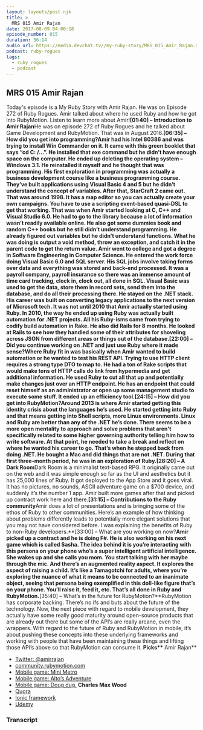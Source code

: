 ```yaml
---
layout: layouts/post.njk
title: >
  MRS 015 Amir Rajan
date: 2017-08-09 04:00:18
episode_number: 015
duration: 56:14
audio_url: https://media.devchat.tv//my-ruby-story/MRS_015_Amir_Rajan.mp3
podcast: ruby-rogues
tags:
  - ruby_rogues
  - podcast
---
```


## **MRS 015 Amir Rajan**

Today's episode is a My Ruby Story with Amir Rajan. He was on Episode 272 of Ruby Rogues. Amir talked about where he used Ruby and how he got into RubyMotion. Listen to learn more about Amir!**[01:40] – Introduction to Amir Rajan**He was on episode 272 of Ruby Rogues and he talked about Game Development and RubyMotion. That was in August 2016.**[06:35] – How did you get into programming?**Amir had his Intel 80386 and was trying to install Win Commander on it. It came with this green booklet that says “cd C: /…”. He installed that exe command but he didn’t have enough space on the computer. He ended up deleting the operating system – Windows 3.1. He reinstalled it myself and he thought that was programming. His first exploration in programming was actually a business development course like a business programming course. They’ve built applications using Visual Basic 4 and 5 but he didn’t understand the concept of variables. After that, StarCraft 2 came out. That was around 1998. It has a map editor so you can actually create your own campaigns. You have to use a scripting event-based quasi-DSL to get that working. That was when Amir started looking at C, C++ and Visual Studio 6.0. He had to go to the library because a lot of information wasn’t readily available online. He also got some dummies book and random C++ books but he still didn’t understand programming. He already figured out variables but he didn’t understand functions. What he was doing is output a void method, throw an exception, and catch it in the parent code to get the return value. Amir went to college and got a degree in Software Engineering in Computer Science. He entered the work force doing Visual Basic 6.0 and SQL server. His SQL jobs involve taking forms over data and everything was stored and back-end processed. It was a payroll company, payroll insurance so there was an immense amount of time card tracking, clock in, clock out, all done in SQL. Visual Basic was used to get the data, store them in record sets, send them into the database, and do all their processing there. He stayed on the .NET stack. His career was built on converting legacy applications to the next version of Microsoft tech. It was not until 2010 that Amir actually started using Ruby. In 2010, the way he ended up using Ruby was actually built automation for .NET projects. All his Ruby-isms came from trying to codify build automation in Rake. He also did Rails for 8 months. He looked at Rails to see how they handled some of their attributes for shoveling across JSON from different areas or things out of the database.**[22:00] – Did you continue working on .NET and just use Ruby where it made sense?**Where Ruby fit in was basically when Amir wanted to build automation or he wanted to test his REST API. Trying to use HTTP client requires a strong type DTO to map to. He had a ton of Rake scripts that would make tons of HTTP calls do link from hypermedia and get additional information. He used Ruby to cut all that up and potentially make changes just over an HTTP endpoint. He has an endpoint that could reset himself as an administrator or open up some management studio to execute some stuff. It ended up an efficiency tool.**[24:15] – How did you get into RubyMotion?**Around 2013 is where Amir started getting this identity crisis about the languages he’s used. He started getting into Ruby and that means getting into Shell scripts, more Linux environments. Linux and Ruby are better than any of the .NET he’s done. There seems to be a more open mentality to approach and solve problems that aren't specifically related to some higher governing authority telling him how to write software. At that point, he needed to take a break and reflect on where he wanted his career to go. That’s when he stepped back from doing .NET. He bought a Mac and did things that are not .NET. During that first three-month period, he was in an exploration of Ruby.**[28:20] – A Dark Room**Dark Room is a minimalist text-based RPG. It originally came out on the web and it was simple enough so far as the UI and aesthetics but it has 25,000 lines of Ruby. It got deployed to the App Store and it goes viral. It has no pictures, no sounds, ASCII adventure game on a \$700 device, and suddenly it’s the number 1 app. Amir built more games after that and picked up contract work here and there.**[31:15] – Contributions to the Ruby community**Amir does a lot of presentations and is bringing some of the ethos of Ruby to other communities. Here’s an example of how thinking about problems differently leads to potentially more elegant solutions that you may not have considered before. I was explaining the benefits of Ruby to non-Ruby developers.**[33:00] – What are you working on now?**Amir picked up a contract and he is doing F#. He is also working on his next game which is called Sasha. The idea behind it is you’re interacting with this persona on your phone who’s a super intelligent artificial intelligence. She wakes up and she calls you mom. You start talking with her maybe through the mic. And there’s an augmented reality aspect. It explores the aspect of raising a child. It’s like a Tamagotchi for adults, where you’re exploring the nuance of what it means to be connected to an inanimate object, seeing that persona being exemplified in this doll-like figure that’s on your phone. You’ll raise it, feed it, etc. That’s all done in Ruby and RubyMotion.**[35:40] – What’s in the future for RubyMotion?**RubyMotion has corporate backing. There’s no ifs and buts about the future of the technology. Now, the next piece with regard to mobile development, they actually have some really good maturity around open-source products that are already out there but some of the API’s are really arcane, even the wrappers. With regard to the future of Ruby and RubyMotion in mobile, it’s about pushing these concepts into these underlying frameworks and working with people that have been maintaining these things and lifting those API’s above so that RubyMotion can consume it. **Picks\*\*** Amir Rajan\*\*

- [Twitter: @amirrajan](https://twitter.com/amirrajan)
- [community.rubymotion.com](https://community.rubymotion.com/)
- [Mobile game: Mini Metro](https://play.google.com/store/apps/details?id=nz.co.codepoint.minimetro&hl=en)
- [Mobile game: Alto’s Adventure](https://altosadventure.com/)
- [Mobile game: Doug dug.](https://play.google.com/store/apps/details?id=co.electrictoy.dig&hl=en)
  **Charles Max Wood**
- [Quora](https://www.quora.com/)
- [Ionic framework](https://ionicframework.com/)
- [Udemy](https://www.udemy.com/)

### Transcript

